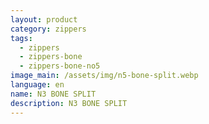 ```yaml
---
layout: product
category: zippers
tags:
  - zippers
  - zippers-bone
  - zippers-bone-no5
image_main: /assets/img/n5-bone-split.webp
language: en
name: N3 BONE SPLIT
description: N3 BONE SPLIT
---
```

